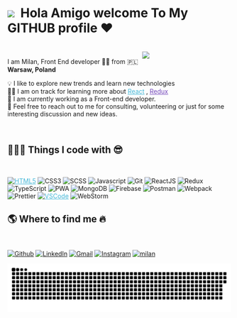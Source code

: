 # <img src="https://cdn.jsdelivr.net/gh/Th3Wall/assets-cdn/PersonalGithubReadme/HandGreet.gif" width="35px" />&nbsp;<b> Hola Amigo welcome To My GITHUB profile ♥</b>

<br >

<img align="right" src="https://i.pinimg.com/originals/cd/d9/76/cdd97628928661edc4902fa9d97342c5.jpg" width="200"/>
<p aligh="left">
  <p>I am Milan, Front End developer 👨‍💻 from 🇵🇱 <b>Warsaw, Poland</b></p>

💡&nbsp;I like to explore new trends and learn new technologies\
 🏃‍♂️&nbsp;I am on track for learning more about <a style="color:#45b8d8" href="https://reactjs.org/" target="_blank"><u>React</u></a> , <a style="color:#764ABC" href="https://redux.js.org/" target="_blank"><u>Redux</u></a>\
 🚧&nbsp;I am currently working as a Front-end developer.</a>\
 💬&nbsp;Feel free to reach out to me for consulting, volunteering or just for some interesting discussion and new ideas.
</p>
<br>

<h2> 👨🏻‍💻 Things I code with 😎</h2>
<br>
<p>
<a style="color:#45b8d8" href="https://www.tutorialspoint.com/html5/index.htm" target="_blank">
  <img alt="HTML5" src="https://img.shields.io/badge/-HTML5-E34F26?style=flat-square&logo=html5&logoColor=white" /></a>
  <img alt="CSS3" src="https://img.shields.io/badge/-CSS3-1572B6?style=flat-square&logo=visual%20studio%20code&logoColor=white" />
    <img alt="SCSS" src="https://img.shields.io/badge/-SCSS-fdf8fd?style=flat-square&logo=SASS&logoColor=db6bd1" />
  <img alt="Javascript" src="https://img.shields.io/badge/-JavaScript-F7DF1E?style=flat-square&logo=javascript&logoColor=black" />
  <img alt="Git" src="https://img.shields.io/badge/-Git-F05032?style=flat-square&logo=git&logoColor=white" />
  <img alt="ReactJS" src="https://img.shields.io/badge/-ReactJS-45b8d8?style=flat-square&logo=react&logoColor=white" />
   <img alt="Redux" src="https://img.shields.io/badge/-Redux-764ABC?style=flat-square&logo=redux&logoColor=white" />
  <img alt="TypeScript" src="https://img.shields.io/badge/-TypeScript-3178c6?style=flat-square&logo=typescript&logoColor=white">
  <img alt="PWA" src="https://img.shields.io/badge/-PWA-801f95?style=flat-square&logo=PWA&logoColor=white">
  <img alt="MongoDB" src="https://img.shields.io/badge/-MongoDB-white?style=flat-square&logo=mongodb&logoColor=darkgreen" />
  <img alt="Firebase" src="https://img.shields.io/badge/-Firebase-ffca28?style=flat-square&logo=firebase&logoColor=white" />
  <img alt="Postman" src="https://img.shields.io/badge/-Postman-FF6C37?style=flat-square&logo=postman&logoColor=white" />
  <img alt="Webpack" src="https://img.shields.io/badge/-Webpack-8DD6F9?style=flat-square&logo=webpack&logoColor=white" />
  <img alt="Prettier" src="https://img.shields.io/badge/-Prettier-F7B93E?style=flat-square&logo=prettier&logoColor=white" />
  <a style="color:#45b8d8" href="https://code.visualstudio.com/" target="_blank">
 <img alt="VSCode" src="https://img.shields.io/badge/-Visual_Studio_Code-0078D4?style=flat-square&logo=visual%20studio%20code&logoColor=white" /></a>
  <img alt="WebStorm" src="https://img.shields.io/badge/-WebStorm-000000?style=flat-square&logo=webstorm&logoColor=white" />
</p>

<h2> 🌎 Where to find me 🔥</h2>
<br>

<p>
  <a href="https://github.com/Milan-960/Milan-960.git" target="_blank"><img alt="Github" src="https://img.shields.io/badge/-GitHub-%2312100E.svg?&style=for-the-badge&logo=Github&logoColor=white" /></a>
  <a href="https://www.linkedin.com/in/milan-sachani-9090" target="_blank"><img alt="LinkedIn" src="https://img.shields.io/badge/-Linkedin-%230077B5.svg?&style=for-the-badge&logo=linkedin&logoColor=white" /></a>
  <a href="mailto:milan.sachani.ms@.com" target="_blank"><img alt="Gmail" src="https://img.shields.io/badge/-Gmail-white?style=for-the-badge&logo=gmail&logoColor=#BB001B" /></a>
  <a href="https://www.instagram.com/milan_00269/" target="_blank"><img alt="Instagram" src="https://img.shields.io/badge/-Instagram-bc2a8d?style=for-the-badge&logo=instagram&logoColor=white" /></a>
 <a href="https://milansachani.dev" target="_blank"><img alt="milan" src="https://img.shields.io/badge/-PortFolio-white?&style=for-the-badge&logo=google&logoColor=black" />
 </a>
<br>
  <p align="center">
    <a href="https://github.com/Milan-960/Milan-960"><img alt="Snake animation" src="https://github.com/mikyll/mikyll/blob/output/github-contribution-grid-snake.svg"/></a>
  </p>
</p>
